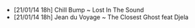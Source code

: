 - [21/01/14 18h]   Chill Bump ~ Lost In The Sound
- [21/01/14 18h]   Jean du Voyage ~ The Closest Ghost feat Djela

